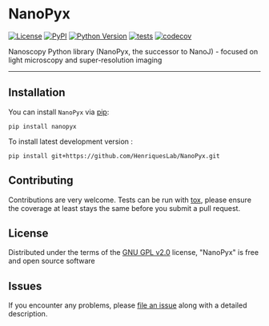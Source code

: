 # NanoPyx

[![License](https://img.shields.io/pypi/l/nanopyx.svg?color=green)](https://github.com/HenriquesLab/NanoPyx/blob/main/LICENSE)
[![PyPI](https://img.shields.io/pypi/v/nanopyx.svg?color=green)](https://pypi.org/project/nanopyx)
[![Python Version](https://img.shields.io/pypi/pyversions/nanopyx.svg?color=green)](https://python.org)
[![tests](https://github.com/HenriquesLab/NanoPyx/workflows/tests/badge.svg)](https://github.com/HenriquesLab/NanoPyx/actions)
[![codecov](https://codecov.io/gh/HenriquesLab/NanoPyx/branch/main/graph/badge.svg)](https://codecov.io/gh/HenriquesLab/NanoPyx)

Nanoscopy Python library (NanoPyx, the successor to NanoJ) - focused on light microscopy and super-resolution imaging 

----------------------------------


## Installation

You can install `NanoPyx` via [pip]:

    pip install nanopyx



To install latest development version :

    pip install git+https://github.com/HenriquesLab/NanoPyx.git


## Contributing

Contributions are very welcome. Tests can be run with [tox], please ensure
the coverage at least stays the same before you submit a pull request.

## License

Distributed under the terms of the [GNU GPL v2.0] license,
"NanoPyx" is free and open source software

## Issues

If you encounter any problems, please [file an issue] along with a detailed description.

[GNU GPL v2.0]: http://www.gnu.org/licenses/gpl-2.0.txt
[Apache Software License 2.0]: http://www.apache.org/licenses/LICENSE-2.0
[Mozilla Public License 2.0]: https://www.mozilla.org/media/MPL/2.0/index.txt
[file an issue]: https://github.com/HenriquesLab/NanoPyx/issues
[tox]: https://tox.readthedocs.io/en/latest/
[pip]: https://pypi.org/project/pip/
[PyPI]: https://pypi.org/



